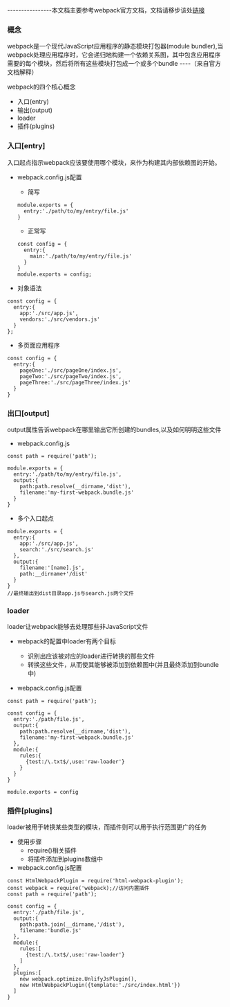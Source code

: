 ----------------本文档主要参考webpack官方文档，文档请移步该处[链接](https://doc.webpack-china.org/concepts/)

### 概念
webpack是一个现代JavaScript应用程序的静态模块打包器(module bundler),当webpack处理应用程序时，它会递归地构建一个依赖关系图，其中包含应用程序需要的每个模块，然后将所有这些模块打包成一个或多个bundle ----（来自官方文档解释）

webpack的四个核心概念
+ 入口(entry)
+ 输出(output)
+ loader
+ 插件(plugins)

### 入口[entry]
入口起点指示webpack应该要使用哪个模块，来作为构建其内部依赖图的开始。
+ webpack.config.js配置
  - 简写
  ```
  module.exports = {
    entry:'./path/to/my/entry/file.js'
  }
  ```

  - 正常写
  ```
  const config = {
    entry:{
      main:'./path/to/my/entry/file.js'
    }
  }
  module.exports = config;
  ```

+ 对象语法
```
const config = {
  entry:{
    app:'./src/app.js',
    vendors:'./src/vendors.js'
  }
};
```

+ 多页面应用程序
```
const config = {
  entry:{
    pageOne:'./src/pageOne/index.js',
    pageTwo:'./src/pageTwo/index.js',
    pageThree:'./src/pageThree/index.js'
  }
}
```

### 出口[output]
output属性告诉webpack在哪里输出它所创建的bundles,以及如何明明这些文件
+ webpack.config.js
```
const path = require('path');

module.exports = {
  entry:'./path/to/my/entry/file.js',
  output:{
    path:path.resolve(__dirname,'dist'),
    filename:'my-first-webpack.bundle.js'
  }
}
```

+ 多个入口起点
```
module.exports = {
  entry:{
    app:'./src/app.js',
    search:'./src/search.js'
  },
  output:{
    filename:'[name].js',
    path:__dirname+'/dist'
  }
}
//最终输出到dist目录app.js与search.js两个文件
```


### loader
loader让webpack能够去处理那些非JavaScript文件
+ webpack的配置中loader有两个目标
  - 识别出应该被对应的loader进行转换的那些文件
  - 转换这些文件，从而使其能够被添加到依赖图中(并且最终添加到bundle中)

+ webpack.config.js配置
```
const path = require('path');

const config = {
  entry:'./path/file.js',
  output:{
    path:path.resolve(__dirname,'dist'),
    filename:'my-first-webpack.bundle.js'
  },
  module:{
    rules:{
      {test:/\.txt$/,use:'raw-loader'}
    }
  }
}

module.exports = config
```

### 插件[plugins]
loader被用于转换某些类型的模块，而插件则可以用于执行范围更广的任务
+ 使用步骤
  - require()相关插件
  - 将插件添加到plugins数组中
+ webpack.config.js配置
```
const HtmlWebpackPlugin = require('html-webpack-plugin');
const webpack = require('webpack);//访问内置插件
const path = require('path');

const config = {
  entry:'./path/file.js',
  output:{
    path:path.join(__dirname,'/dist'),
    filename:'bundle.js'
  },
  module:{
    rules:[
      {test:/\.txt$/,use:'raw-loader'}
    ]
  },
  plugins:[
    new webpack.optimize.UnlifyJsPlugin(),
    new HtmlWebpackPlugin({template:'./src/index.html'})
  ]
}
```